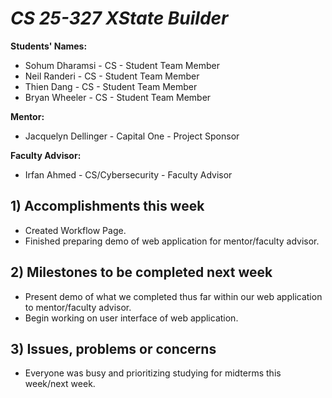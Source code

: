 # *CS 25-327 XState Builder*

**Students' Names:**
 - Sohum Dharamsi - CS - Student Team Member
 - Neil Randeri - CS - Student Team Member
 - Thien Dang - CS - Student Team Member
 - Bryan Wheeler - CS - Student Team Member
   
**Mentor:**
 - Jacquelyn Dellinger - Capital One - Project Sponsor
   
**Faculty Advisor:**
 - Irfan Ahmed - CS/Cybersecurity - Faculty Advisor
 
## 1) Accomplishments this week ##
   - Created Workflow Page.
   - Finished preparing demo of web application for mentor/faculty advisor.

## 2) Milestones to be completed next week ##
   - Present demo of what we completed thus far within our web application to mentor/faculty advisor.
   - Begin working on user interface of web application.

## 3) Issues, problems or concerns ##
   - Everyone was busy and prioritizing studying for midterms this week/next week.
   

